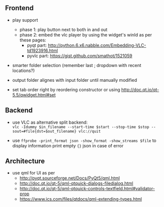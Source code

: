 ## Frontend

* play support
   - phase 1: play button next to both in and out
   - phase 2: embed the vlc player by using the widget's winId as per these pages:
      * pyqt part:  http://python.6.x6.nabble.com/Embedding-VLC-td1923916.html
      * pyvlc part: https://gist.github.com/smathot/1521059

* smarter folder selection (remember last ; dropdown with recent locations?)

* output folder alignes with input folder until manually modified

* set tab order right by reordering constructor or using http://doc.qt.io/qt-5.5/qwidget.html#set


## Backend

* use VLC as alternative split backend:  
       `vlc -Idummy $in_filename --start-time $start --stop-time $stop --sout=#file{dst=$out_filename} vlc://quit`

* use `ffprobe -print_format json -show_format -show_streams $file` to display information
       print empty `{}` json in case of error

## Architecture

* use qml for UI as per
   - http://pyqt.sourceforge.net/Docs/PyQt5/qml.html  
   - http://doc.qt.io/qt-5/qml-qtquick-dialogs-filedialog.html
   - http://doc.qt.io/qt-5/qml-qtquick-controls-textfield.html#validator-prop
   - https://www.ics.com/files/qtdocs/qml-extending-types.html

